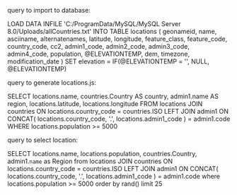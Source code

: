 query to import to database:

LOAD DATA INFILE 'C:/ProgramData/MySQL/MySQL Server 8.0/Uploads/allCountries.txt' INTO TABLE locations (
geonameid,
name,
asciiname,
alternatenames,
latitude,
longitude,
feature_class,
feature_code,
country_code,
cc2,
admin1_code,
admin2_code,
admin3_code,
admin4_code,
population,
@ELEVATIONTEMP,
dem,
timezone,
modification_date
)
SET elevation = IF(@ELEVATIONTEMP = '', NULL, @ELEVATIONTEMP)

query to generate locations.js:

SELECT
locations.name,
countries.Country AS country,
admin1.name AS region,
locations.latitude,
locations.longitude
FROM
locations
JOIN countries ON locations.country_code = countries.ISO
LEFT JOIN admin1 ON CONCAT(
locations.country_code,
'.',
locations.admin1_code
) = admin1.code
WHERE
locations.population >= 5000

query to select location:

SELECT
locations.name,
locations.population,
countries.Country,
admin1.`name` as Region
from
locations
JOIN countries ON locations.country_code = countries.ISO
LEFT JOIN admin1 ON CONCAT(
locations.country_code,
'.',
locations.admin1_code
) = admin1.code
where
locations.population >= 5000
order by
rand()
limit
25
